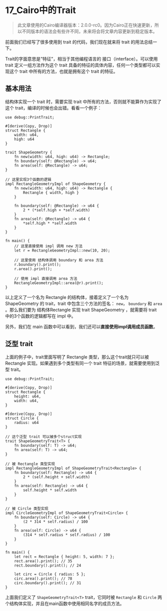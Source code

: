 ﻿# 17\_Cairo中的Trait
> 此文章使用的Cairo编译器版本：2.0.0-rc0。因为Cairo正在快速更新，所以不同版本的语法会有些许不同，未来将会将文章内容更新到稳定版本。

前面我们已经写了很多使用到 trait 的代码，我们现在就来将 trait 的用法总结一下。

Trait的字面意思是”特征”，相当于其他编程语言的 接口（interface）。可以使用 trait 定义一组方法作为这个 trait 具备的特征的具体内容，任何一个类型都可以实现这个 trait 中所有的方法，也就是拥有这个 trait 的特征。

## 基本用法
结构体实现一个 trait 时，需要实现 trait 中所有的方法，否则就不能算作为实现了这个 trait，编译的时候也会出错。看看一个例子：

```
use debug::PrintTrait;

#[derive(Copy, Drop)]
struct Rectangle {
    width: u64,
    high: u64
}

trait ShapeGeometry {
    fn new(width: u64, high: u64) -> Rectangle;
    fn boundary(self: @Rectangle) -> u64;
    fn area(self: @Rectangle) -> u64;
}

// 这里实现3个函数的逻辑
impl RectangleGeometryImpl of ShapeGeometry {
    fn new(width: u64, high: u64) -> Rectangle {
        Rectangle { width, high }
    }

    fn boundary(self: @Rectangle) -> u64 {
        2 * (*self.high + *self.width)
    }
    fn area(self: @Rectangle) -> u64 {
        *self.high * *self.width
    }
}

fn main() {
	// 这里直接使用 impl 调用 new 方法
    let r = RectangleGeometryImpl::new(10, 20);
    
    // 这里使用 结构体调用 boundary 和 area 方法
    r.boundary().print();
    r.area().print();

    // 使用 impl 直接调用 area 方法
    RectangleGeometryImpl::area(@r).print();
}
```

以上定义了一个名为 Rectangle 的结构体，接着定义了一个名为 ShapeGeometry 的 trait，trait 中包含三个方法的签名： `new`， `boundary` 和 `area` 。那么我们要为 结构体Rectangle 实现 trait ShapeGeometry ，就需要将 trait 中的3个函数的逻辑都写在 impl 中。

另外，我们在 main 函数中可以看到，我们还可以**直接使用impl调用成员函数**。

## 泛型 trait
上面的例子中，trait里面写明了 Rectangle 类型，那么这个trait就只可以被 Rectangle 实现。如果遇到多个类型有同一个 trait 特征的场景，就需要使用到泛型 trait。

```
use debug::PrintTrait;

#[derive(Copy, Drop)]
struct Rectangle {
    height: u64,
    width: u64,
}

#[derive(Copy, Drop)]
struct Circle {
    radius: u64
}

// 这个泛型 trait 可以被多个struct实现
trait ShapeGeometryTrait<T> {
    fn boundary(self: T) -> u64;
    fn area(self: T) -> u64;
}

// 被 Rectangle 类型实现
impl RectangleGeometryImpl of ShapeGeometryTrait<Rectangle> {
    fn boundary(self: Rectangle) -> u64 {
        2 * (self.height + self.width)
    }
    fn area(self: Rectangle) -> u64 {
        self.height * self.width
    }
}

// 被 Circle 类型实现
impl CircleGeometryImpl of ShapeGeometryTrait<Circle> {
    fn boundary(self: Circle) -> u64 {
        (2 * 314 * self.radius) / 100
    }
    fn area(self: Circle) -> u64 {
        (314 * self.radius * self.radius) / 100
    }
}

fn main() {
    let rect = Rectangle { height: 5, width: 7 };
    rect.area().print(); // 35
    rect.boundary().print(); // 24

    let circ = Circle { radius: 5 };
    circ.area().print(); // 78
    circ.boundary().print(); // 31
}
```

上面我们定义了 `ShapeGeometryTrait<T>` trait，它同时被 `Rectangle` 和 `Circle` 两个结构体实现，并且在main函数中使用相同名字的成员方法。

